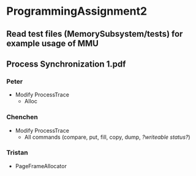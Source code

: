 # ProgrammingAssignment2

## Read test files (MemorySubsystem/tests) for example usage of MMU
## Process Synchronization 1.pdf

### Peter
- Modify ProcessTrace
  - Alloc

### Chenchen
- Modify ProcessTrace
  - All commands (compare, put, fill, copy, dump, *?writeable status?*)

### Tristan
- PageFrameAllocator

